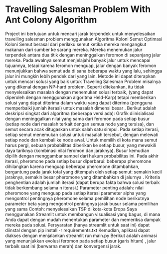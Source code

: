 # Travelling Salesman Problem With Ant Colony Algorithm
Project ini bertujuan untuk mencari jarak terpendek untuk menyelesaikan travelling salesman problem menggunakan Algoritma Koloni Semut
Optimasi Koloni Semut berasal dari perilaku semut ketika mereka mengangkut makanan dari sumber ke sarang mereka. Mereka menemukan jalur terpendek antara dua titik dengan meninggalkan feromon di sepanjang jalur mereka. Pada awalnya semut menjelajahi banyak jalur untuk mencapai tujuannya, tetapi karena feromon menguap, jalur dengan banyak feromon menunjukkan bahwa semut ada di sana beberapa waktu yang lalu, sehingga jalur ini mungkin lebih pendek dari yang lain. Metode ini dapat diterapkan untuk mencari solusi yang baik untuk Traveling Salesman Problem misalnya yang dikenal dengan NP-hard problem. Seperti ditekankan, itu tidak menyelesaikan masalah dengan menemukan solusi terbaik, (yang dapat diperoleh dengan menggunakan algoritma Held-Karp) tetapi memberikan solusi yang dapat diterima dalam waktu yang dapat diterima (pengguna memperbaiki jumlah iterasi) untuk masalah dimensi besar . Berikut adalah deskripsi singkat dari algoritma (beberapa versi ada): Grafik diinisialisasi dengan meninggalkan nilai yang sama dari feromon pada setiap busur (setiap node dari masalah terkait dengan semua node yang tersisa), dan semut secara acak ditugaskan untuk salah satu simpul. Pada setiap iterasi, setiap semut menemukan solusi untuk masalah tersebut, dengan melewati setiap node dan kembali ke node awal. Untuk memilih di kota mana semut harus pergi, sebuah probabilitas diberikan ke setiap busur, yang mewakili daya tariknya (kombinasi nilai feromon dan jaraknya). Busur kemudian dipilih dengan menggambar sampel dari hukum probabilitas ini. Pada akhir iterasi, pheromone pada setiap busur diperbarui: beberapa pheromone dihilangkan karena menguap beberapa pheromone ditambahkan, bergantung pada jarak total yang ditempuh oleh setiap semut: semakin kecil jaraknya, semakin besar pheromone yang ditambahkan di jalurnya . Kriteria penghentian adalah jumlah iterasi (dapat berupa fakta bahwa solusi terbaik tidak berkembang selama n iterasi.) Parameter penting adalah: nilai pheromone yang menguap pada setiap iterasi parameter alpha yang mengontrol pentingnya pheromone selama pemilihan node berikutnya parameter beta yang mengontrol pentingnya jarak busur selama pemilihan yang sama Contoh: menyelesaikan TSP di kota-kota Eropa Saya menggunakan Streamlit untuk membangun visualisasi yang bagus, di mana Anda dapat dengan mudah menentukan parameter dan memeriksa dampak mereka pada solusi. Persyaratan (hanya streamlit untuk saat ini) dapat diinstal dengan pip install -r requirements.txt Kemudian, aplikasi dapat diakses dengan menjalankan streamlit run main.py Berikut adalah animasi yang menunjukkan evolusi feromon pada setiap busur (garis hitam) , jalur terbaik saat ini (berwarna merah) dan konvergensi jarak.
